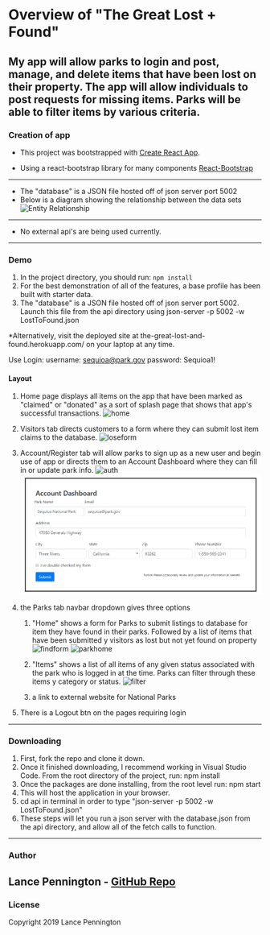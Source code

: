 # Overview of "The Great Lost + Found"
My app will allow parks to login and post, manage, and delete items that have been lost on their property. The app will allow individuals to post requests for missing items. Parks will be able to filter items by various criteria.
---
### Creation of app
* This project was bootstrapped with [Create React App](https://github.com/facebook/create-react-app).

* Using a react-bootstrap library for many components
    [React-Bootstrap](https://react-bootstrap.netlify.com/getting-started/introduction/)
---
* The "database" is a JSON file hosted off of json server port 5002
* Below is a diagram showing the relationship between the data sets
![Entity Relationship](https://drive.google.com/file/d/1hpTB8c_IunZb5Rj8DlRGzxoerQAkW2x7/view?usp=sharing "The Great Lost and Found")

---
* No external api's are being used currently.
---
### Demo
1. In the project directory, you should run: `npm install`
2. For the best demonstration of all of the features, a base profile has been built with starter data.
3. The "database" is a JSON file hosted off of json server port 5002. Launch this file from the api directory using json-server -p 5002 -w LostToFound.json

*Alternatively, visit the deployed site at the-great-lost-and-found.herokuapp.com/ on your laptop at any time.

Use Login:
username: sequioa@park.gov
password: Sequioa1!

#### Layout
1. Home page displays all items on the app that have been marked as "claimed" or "donated" as a sort of splash page that shows that app's successful transactions.
![home](/public/home.gif)

2. Visitors tab directs customers to a form where they can submit lost item claims to the database.
![loseform](/public/loseform.gif)

3. Account/Register tab will allow parks to sign up as a new user and begin use of app or directs them to an Account Dashboard where they can fill in or update park info.
![auth](/public/auth.gif)
![account](/public/account.jpg)

4. the Parks tab navbar dropdown gives three options
    1. "Home" shows a form for Parks to submit listings to database for item they have found in their parks. Followed by a list of items that have been submitted y visitors as lost but not yet found on property
    ![findform](/public/findform.gif)
    ![parkhome](/public/parkhome.gif)
    
    2. "Items" shows a list of all items of any given status associated with the park who is logged in at the time. Parks can filter through these items y category or status.
    ![filter](/public/filter.gif)
    
    3. a link to external website for National Parks
5. There is a Logout btn on the pages requiring login
---
### Downloading
1. First, fork the repo and clone it down.
2. Once it finished downloading, I recommend working in Visual Studio Code. From the root directory of the project,     run: npm install
3. Once the packages are done installing, from the root level
    run: npm start
4. This will host the application in your browser.
5. cd api in terminal in order to
type "json-server -p 5002 -w LostToFound.json"
6. These steps will let you run a json server with the database.json from the api directory, and allow all of the fetch calls to function.
---
### Author
Lance Pennington - [GitHub Repo](https://github.com/LanceP51/LostToFound)
---
### License
Copyright 2019 Lance Pennington
